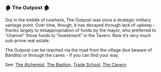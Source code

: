 ### 🏚️ The Outpost 🏚️
Out in the middle of nowhere, The Outpost was once a strategic military vantage point. Over time, though, it has
  decayed through lack of upkeep - thanks largely to misappropriation of funds by the mayor, who preferred to
  “channel” those funds to “investment” in the Tavern. Now it’s very much sub-prime real estate.

The Outpost can be reached via the road from the village (but beware of Bandits) or through the caves - if you can
  find your way.

See: [The Alchemist](/docs/locations/alchemist), [The Bastion](/docs/locations/bastion/bastion.md), [Trade School](/docs/locations/trade_school/index.md), [The Cavern](/docs/locations/cavern/index.md)


